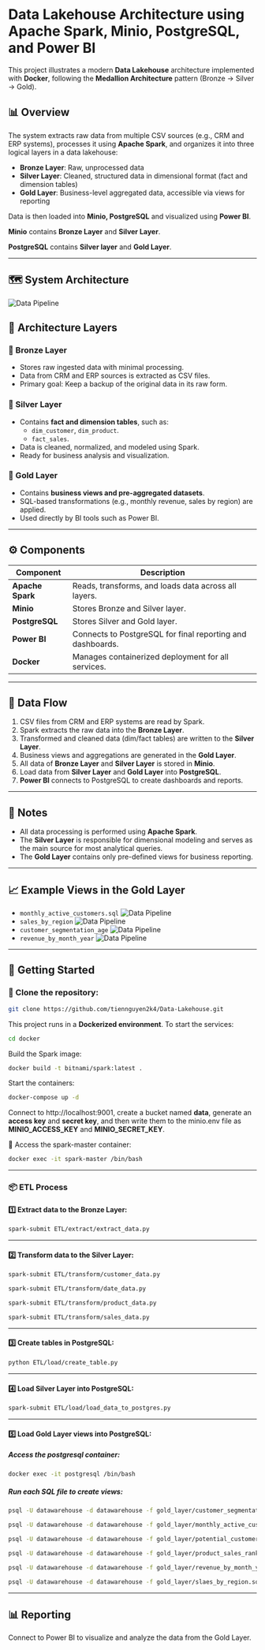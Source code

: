 # Data Lakehouse Architecture using Apache Spark, Minio, PostgreSQL, and Power BI

This project illustrates a modern **Data Lakehouse** architecture implemented with **Docker**, following the **Medallion Architecture** pattern (Bronze → Silver → Gold).

## 📊 Overview

The system extracts raw data from multiple CSV sources (e.g., CRM and ERP systems), processes it using **Apache Spark**, and organizes it into three logical layers in a data lakehouse:

- **Bronze Layer**: Raw, unprocessed data
- **Silver Layer**: Cleaned, structured data in dimensional format (fact and dimension tables)
- **Gold Layer**: Business-level aggregated data, accessible via views for reporting

Data is then loaded into **Minio, PostgreSQL** and visualized using **Power BI**.

**Minio** contains **Bronze Layer** and **Silver Layer**.

**PostgreSQL** contains **Silver layer** and **Gold Layer**.


---
## 🗺️ System Architecture
![Data Pipeline](/image/system_architecture.png)

## 🧱 Architecture Layers

### 🥉 Bronze Layer
- Stores raw ingested data with minimal processing.
- Data from CRM and ERP sources is extracted as CSV files.
- Primary goal: Keep a backup of the original data in its raw form.

### 🥈 Silver Layer
- Contains **fact and dimension tables**, such as:
  - `dim_customer`, `dim_product`.
  - `fact_sales`.
- Data is cleaned, normalized, and modeled using Spark.
- Ready for business analysis and visualization.

### 🥇 Gold Layer
- Contains **business views and pre-aggregated datasets**.
- SQL-based transformations (e.g., monthly revenue, sales by region) are applied.
- Used directly by BI tools such as Power BI.

---

## ⚙️ Components

| Component      | Description |
|----------------|-------------|
| **Apache Spark** | Reads, transforms, and loads data across all layers. |
| **Minio**        | Stores Bronze and Silver layer. |
| **PostgreSQL**   | Stores Silver and Gold layer. |
| **Power BI**     | Connects to PostgreSQL for final reporting and dashboards. |
| **Docker**       | Manages containerized deployment for all services. |

---

## 📁 Data Flow

1. CSV files from CRM and ERP systems are read by Spark.
2. Spark extracts the raw data into the **Bronze Layer**.
3. Transformed and cleaned data (dim/fact tables) are written to the **Silver Layer**.
4. Business views and aggregations are generated in the **Gold Layer**.
5. All data of **Bronze Layer** and **Silver Layer** is stored in **Minio**.
6. Load data from **Silver Layer** and **Gold Layer** into **PostgreSQL**.
6. **Power BI** connects to PostgreSQL to create dashboards and reports.

---

## 📌 Notes

- All data processing is performed using **Apache Spark**.
- The **Silver Layer** is responsible for dimensional modeling and serves as the main source for most analytical queries.
- The **Gold Layer** contains only pre-defined views for business reporting.

---

## 📈 Example Views in the Gold Layer

- `monthly_active_customers.sql`
![Data Pipeline](/image/monthly_active_customer.png)
- `sales_by_region`
![Data Pipeline](/image/sales_by_region.png)
- `customer_segmentation_age`
![Data Pipeline](/image/customer_segmentation_age.png)
- `revenue_by_month_year`
![Data Pipeline](/image/revenue_by_month_year.png)


---

## 🚀 Getting Started

### 🔁 Clone the repository:
```sh 
git clone https://github.com/tiennguyen2k4/Data-Lakehouse.git
```
This project runs in a **Dockerized environment**. To start the services:
```sh
cd docker
```
Build the Spark image:
```sh
docker build -t bitnami/spark:latest .
```
Start the containers:
```sh
docker-compose up -d
```
Connect to http://localhost:9001, create a bucket named **data**, generate an **access key** and **secret key**, and then write them to the minio.env file as **MINIO_ACCESS_KEY** and **MINIO_SECRET_KEY**.

🧠 Access the spark-master container:
```sh 
docker exec -it spark-master /bin/bash
```
---
### 📦 ETL Process

#### 1️⃣ Extract data to the Bronze Layer:
```sh
spark-submit ETL/extract/extract_data.py
```
---
#### 2️⃣ Transform data to the Silver Layer:
```sh 
spark-submit ETL/transform/customer_data.py
```
```sh
spark-submit ETL/transform/date_data.py
```
```sh 
spark-submit ETL/transform/product_data.py
```
```sh 
spark-submit ETL/transform/sales_data.py
```
---
#### 3️⃣ Create tables in PostgreSQL:
```sh
python ETL/load/create_table.py
```
---
#### 4️⃣ Load Silver Layer into PostgreSQL:
```sh 
spark-submit ETL/load/load_data_to_postgres.py
```
---
#### 5️⃣ Load Gold Layer views into PostgreSQL:

##### Access the postgresql container:
```sh
docker exec -it postgresql /bin/bash
```
##### Run each SQL file to create views:
```sh 
psql -U datawarehouse -d datawarehouse -f gold_layer/customer_segmentation_age.sql
```
```sh
psql -U datawarehouse -d datawarehouse -f gold_layer/monthly_active_customers.sql
```
```sh 
psql -U datawarehouse -d datawarehouse -f gold_layer/potential_customer.sql
```
```sh 
psql -U datawarehouse -d datawarehouse -f gold_layer/product_sales_ranking.sql
```
```sh
psql -U datawarehouse -d datawarehouse -f gold_layer/revenue_by_month_year.sql
```
```sh 
psql -U datawarehouse -d datawarehouse -f gold_layer/slaes_by_region.sql
```
---
## 📊 Reporting

Connect to Power BI to visualize and analyze the data from the Gold Layer.




